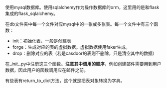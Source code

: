 使用mysql数据库。使用sqlalchemy作为操作数据库的orm，这里用的是和flask集成的flask_sqlalchemy。

在db文件夹中每一个文件对应mysql中的一张或多张表。每一个文件中有三个函数：

+ init：初始化表，一般是创建表
+ forge：生成对应的表的虚拟数据。虚拟数据使用faker生成。
+ drop：删除对应的表（若是casdoor的表则不删除，只是清空其中的数据）

在\__init__.py中注册这三个函数。**注意其中调用的顺序**，例如创建邮件需要用到用户数据，因此用户的函数调用应在邮件之前。

有些表有return_to_dict方法，这个就是把表对象转换为字典。



